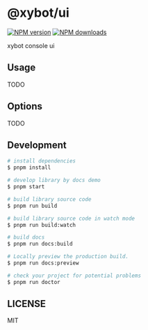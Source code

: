 # @xybot/ui

[![NPM version](https://img.shields.io/npm/v/@xybot/consoleui.svg?style=flat)](https://npmjs.org/package/@xybot/consoleui)
[![NPM downloads](http://img.shields.io/npm/dm/@xybot/consoleui.svg?style=flat)](https://npmjs.org/package/@xybot/consoleui)

xybot console ui

## Usage

TODO

## Options

TODO

## Development

```bash
# install dependencies
$ pnpm install

# develop library by docs demo
$ pnpm start

# build library source code
$ pnpm run build

# build library source code in watch mode
$ pnpm run build:watch

# build docs
$ pnpm run docs:build

# Locally preview the production build.
$ pnpm run docs:preview

# check your project for potential problems
$ pnpm run doctor
```

## LICENSE

MIT
